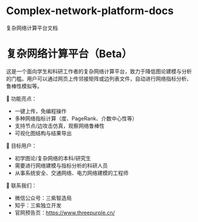 # Complex-network-platform-docs
复杂网络计算平台文档

# 复杂网络计算平台（Beta）

这是一个面向学生和科研工作者的复杂网络计算平台，致力于降低图论建模与分析的门槛。用户可以通过网页上传邻接矩阵或边列表文件，自动进行网络指标分析、鲁棒性模拟等。

🚀 功能亮点：
- 一键上传，免编程操作
- 多种网络指标计算（度、PageRank、介数中心性等）
- 支持节点/边攻击仿真，观察网络鲁棒性
- 可视化图结构与结果导出

🎯 目标用户：
- 初学图论/复杂网络的本科/研究生
- 需要进行网络建模与指标分析的科研人员
- 从事系统安全、交通网络、电力网络建模的工程师

📮 联系我们：
- 微信公众号：三紫智造局
- 知乎：三紫独立开发
- 官网预告页：https://www.threepurple.cn/
